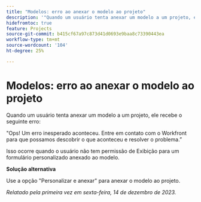 ```yaml
---
title: "Modelos: erro ao anexar o modelo ao projeto"
description: '"Quando um usuário tenta anexar um modelo a um projeto, ele recebe um erro. Uma solução alternativa está disponível.”'
hidefromtoc: true
feature: Projects
source-git-commit: b415cf67a97c873d41d0693e9baa8c73390443ea
workflow-type: tm+mt
source-wordcount: '104'
ht-degree: 25%

---
```



# Modelos: erro ao anexar o modelo ao projeto

Quando um usuário tenta anexar um modelo a um projeto, ele recebe o seguinte erro:

&quot;Ops! Um erro inesperado aconteceu. Entre em contato com o Workfront para que possamos descobrir o que aconteceu e resolver o problema.”

Isso ocorre quando o usuário não tem permissão de Exibição para um formulário personalizado anexado ao modelo.

**Solução alternativa**

Use a opção &quot;Personalizar e anexar&quot; para anexar o modelo ao projeto.

_Relatado pela primeira vez em sexta-feira, 14 de dezembro de 2023._
